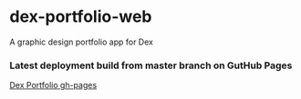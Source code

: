 # dex-portfolio-web
A graphic design portfolio app for Dex

### Latest deployment build from master branch on GutHub Pages
[Dex Portfolio gh-pages](https://dblazeski96.github.io/dex-portfolio-web/)